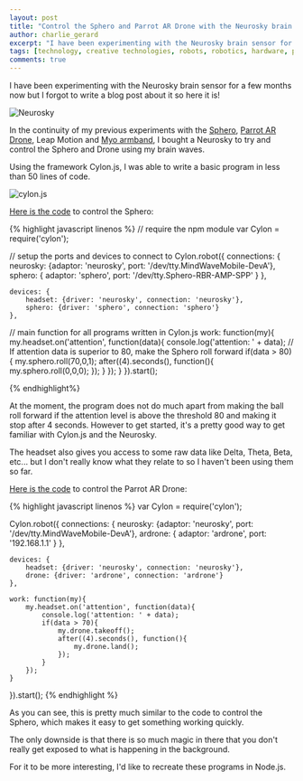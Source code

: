 ```yaml
---
layout: post
title: "Control the Sphero and Parrot AR Drone with the Neurosky brain sensor in Cylon.js"
author: charlie_gerard
excerpt: "I have been experimenting with the Neurosky brain sensor for a few months now but I forgot to write a blog post about it so here it is!..."
tags: [technology, creative technologies, robots, robotics, hardware, programming, innovation ]
comments: true
---
```


I have been experimenting with the Neurosky brain sensor for a few months now but I forgot to write a blog post about it so here it is!

![Neurosky](http://www.zenzoneinteractive.com/Img/Neuroskysensor1.png)

In the continuity of my previous experiments with the [Sphero](http://charliegerard.github.io/blog/Control-Sphero-Leap-Motion-Cylon/), [Parrot AR Drone](http://charliegerard.github.io/blog/Control-Drone-Leap-Motion-Cylon/), Leap Motion and [Myo armband](http://charliegerard.github.io/blog/Control-Drone-Myo-Node/), I bought a Neurosky to try and control the Sphero and Drone using my brain waves.

Using the framework Cylon.js, I was able to write a basic program in less than 50 lines of code.

![cylon.js](https://camo.githubusercontent.com/3420092e29cad2a25520a3efd3c995a3ad22996f/687474703a2f2f692e696d6775722e636f6d2f553370614e68522e706e67)

[Here is the code](https://github.com/charliegerard/neurosky-sphero-cylon) to control the Sphero:

{% highlight javascript linenos %}
// require the npm module
var Cylon = require('cylon');

// setup the ports and devices to connect to
Cylon.robot({
	connections: {
		neurosky: {adaptor: 'neurosky', port: '/dev/tty.MindWaveMobile-DevA'},
		sphero: { adaptor: 'sphero', port: '/dev/tty.Sphero-RBR-AMP-SPP' }
	},

	devices: {
		headset: {driver: 'neurosky', connection: 'neurosky'},
		sphero: {driver: 'sphero', connection: 'sphero'}
	},

  // main function for all programs written in Cylon.js
	work: function(my){
		my.headset.on('attention', function(data){
			console.log('attention: ' + data);
      // If attention data is superior to 80, make the Sphero roll forward
			if(data > 80){
				my.sphero.roll(70,0,1);
				after((4).seconds(), function(){
					my.sphero.roll(0,0,0);
				});
			}
		});
	}
}).start();

{% endhighlight%}

At the moment, the program does not do much apart from making the ball roll forward if the attention level is above the threshold 80 and making it stop after 4 seconds. However to get started, it's a pretty good way to get familiar with Cylon.js and the Neurosky.

The headset also gives you access to some raw data like Delta, Theta, Beta, etc... but I don't really know what they relate to so I haven't been using them so far.

[Here is the code](https://github.com/charliegerard/neurosky-drone) to control the Parrot AR Drone:

{% highlight javascript linenos %}
var Cylon = require('cylon');

Cylon.robot({
	connections: {
		neurosky: {adaptor: 'neurosky', port: '/dev/tty.MindWaveMobile-DevA'},
		ardrone: { adaptor: 'ardrone', port: '192.168.1.1' }
	},

	devices: {
		headset: {driver: 'neurosky', connection: 'neurosky'},
		drone: {driver: 'ardrone', connection: 'ardrone'}
	},

	work: function(my){
		my.headset.on('attention', function(data){
			console.log('attention: ' + data);
			if(data > 70){
				my.drone.takeoff();
				after((4).seconds(), function(){
					my.drone.land();
				});
			}
		});
	}
}).start();
{% endhighlight %}

As you can see, this is pretty much similar to the code to control the Sphero, which makes it easy to get something working quickly.

The only downside is that there is so much magic in there that you don't really get exposed to what is happening in the background.

For it to be more interesting, I'd like to recreate these programs in Node.js.
